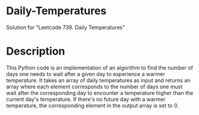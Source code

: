 # Daily-Temperatures
Solution for "Leetcode 739. Daily Temperatures"

# Description 

This Python code is an implementation of an algorithm to find the number of days one needs to wait after a given day to experience a warmer temperature. It takes an array of daily temperatures as input and returns an array where each element corresponds to the number of days one must wait after the corresponding day to encounter a temperature higher than the current day's temperature. If there's no future day with a warmer temperature, the corresponding element in the output array is set to 0.


